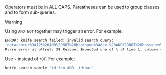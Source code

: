 Operators must be in ALL CAPS. Parentheses can be used to group clauses
and to form sub-queries.

<div class="admonition-warning">

<p class="admonition-warning-title">Warning</p>

<div class="admonition-warning-text">

Using `AND NOT` together may trigger an error. For example:

``` bash
ERROR: knife search failed: invalid search query:
'datacenter%3A123%20AND%20NOT%20hostname%3Adev-%20AND%20NOT%20hostanem%3Asyslog-'
Parse error at offset: 38 Reason: Expected one of \ at line 1, column 42 (byte 42) after AND
```

Use `-` instead of `NOT`. For example:

``` bash
knife search sample "id:foo AND -id:bar"
```



</div>

</div>
